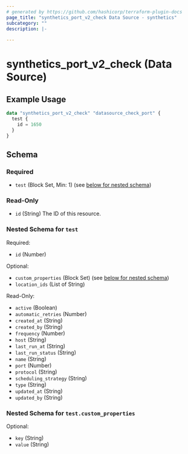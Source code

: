 ```yaml
---
# generated by https://github.com/hashicorp/terraform-plugin-docs
page_title: "synthetics_port_v2_check Data Source - synthetics"
subcategory: ""
description: |-
  
---
```


# synthetics_port_v2_check (Data Source)



## Example Usage

```terraform
data "synthetics_port_v2_check" "datasource_check_port" {
  test {
    id = 1650
  }
}
```

<!-- schema generated by tfplugindocs -->
## Schema

### Required

- `test` (Block Set, Min: 1) (see [below for nested schema](#nestedblock--test))

### Read-Only

- `id` (String) The ID of this resource.

<a id="nestedblock--test"></a>
### Nested Schema for `test`

Required:

- `id` (Number)

Optional:

- `custom_properties` (Block Set) (see [below for nested schema](#nestedblock--test--custom_properties))
- `location_ids` (List of String)

Read-Only:

- `active` (Boolean)
- `automatic_retries` (Number)
- `created_at` (String)
- `created_by` (String)
- `frequency` (Number)
- `host` (String)
- `last_run_at` (String)
- `last_run_status` (String)
- `name` (String)
- `port` (Number)
- `protocol` (String)
- `scheduling_strategy` (String)
- `type` (String)
- `updated_at` (String)
- `updated_by` (String)

<a id="nestedblock--test--custom_properties"></a>
### Nested Schema for `test.custom_properties`

Optional:

- `key` (String)
- `value` (String)
